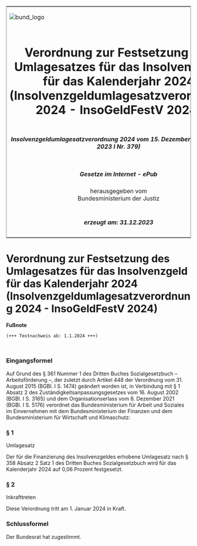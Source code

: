 <span id="DECKBLATT.html"></span>

<table border="0" frame="border" width="100%">

<tr valign="top">

<td align="left">

![bund\_logo](BfJ_2021_Web_de_de.gif)

</td>

<td align="right">

 

</td>

</tr>

<tr align="center" valign="middle">

<td colspan="2">

# Verordnung zur Festsetzung des Umlagesatzes für das Insolvenzgeld für das Kalenderjahr 2024 (Insolvenzgeldumlagesatzverordnung 2024 - InsoGeldFestV 2024)

</td>

</tr>

<tr align="center" valign="middle">

<td colspan="2">

##### Insolvenzgeldumlagesatzverordnung 2024 vom 15. Dezember 2023 (BGBl. 2023 I Nr. 379)

</td>

</tr>

<tr align="center" valign="middle">

<td colspan="2">

  
  

##### Gesetze im Internet - ePub  
  
herausgegeben vom  
Bundesministerium der Justiz

</td>

</tr>

<tr align="center" valign="bottom">

<td colspan="2">

  
  

##### erzeugt am: 31.12.2023

</td>

</tr>

</table>

<span id="BJNR17B0A0023.html"></span>

# Verordnung zur Festsetzung des Umlagesatzes für das Insolvenzgeld für das Kalenderjahr 2024 (Insolvenzgeldumlagesatzverordnung 2024 - InsoGeldFestV 2024)

<div>

  
**Fußnote**

<div class="jnhtml">

<div>

<div class="jurAbsatz">

  

``` 
(+++ Textnachweis ab: 1.1.2024 +++)

 
```

</div>

</div>

</div>

</div>

<span id="BJNR17B0A0023BJNE000100000.html"></span>

### Eingangsformel  

<div>

<div class="jnhtml">

<div>

<div class="jurAbsatz">

Auf Grund des § 361 Nummer 1 des Dritten Buches Sozialgesetzbuch –
Arbeitsförderung –, der zuletzt durch Artikel 448 der Verordnung vom 31.
August 2015 (BGBl. I S. 1474) geändert worden ist, in Verbindung mit § 1
Absatz 2 des Zuständigkeitsanpassungsgesetzes vom 16. August 2002 (BGBl.
I S. 3165) und dem Organisationserlass vom 8. Dezember 2021 (BGBl. I S.
5176) verordnet das Bundesministerium für Arbeit und Soziales im
Einvernehmen mit dem Bundesministerium der Finanzen und dem
Bundesministerium für Wirtschaft und Klimaschutz:

</div>

</div>

</div>

</div>

<span id="BJNR17B0A0023BJNE000200000.html"></span>

### § 1  
Umlagesatz

<div>

<div class="jnhtml">

<div>

<div class="jurAbsatz">

Der für die Finanzierung des Insolvenzgeldes erhobene Umlagesatz nach §
358 Absatz 2 Satz 1 des Dritten Buches Sozialgesetzbuch wird für das
Kalenderjahr 2024 auf 0,06 Prozent festgesetzt.

</div>

</div>

</div>

</div>

<span id="BJNR17B0A0023BJNE000300000.html"></span>

### § 2  
Inkrafttreten

<div>

<div class="jnhtml">

<div>

<div class="jurAbsatz">

Diese Verordnung tritt am 1. Januar 2024 in Kraft.

</div>

</div>

</div>

</div>

<span id="BJNR17B0A0023BJNE000400000.html"></span>

### Schlussformel  

<div>

<div class="jnhtml">

<div>

<div class="jurAbsatz">

Der Bundesrat hat zugestimmt.

</div>

</div>

</div>

</div>
